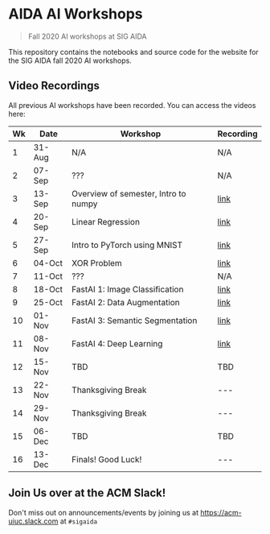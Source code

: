 # AIDA AI Workshops
> Fall 2020 AI workshops at SIG AIDA


This repository contains the notebooks and source code for the website for the SIG AIDA fall 2020 AI workshops.

## Video Recordings

All previous AI workshops have been recorded. You can access the videos here:


| Wk | Date   | Workshop | Recording |
 |----|--------|----------|-----------|
 | 1  | 31-Aug | N/A | N/A |
 | 2  | 07-Sep | ??? | N/A |
 | 3  | 13-Sep | Overview of semester, Intro to numpy | [link](https://illinois.zoom.us/rec/play/ufjbhwqehGt959lRGGTuShVcjeeXLwu1o-aMypOvxLKRh28tVoaUC5IlTF-Tzdt_Fa9ReXWu3h4dRWyV.3R1TaLl7sBzHcDfN) |
 | 4  | 20-Sep | Linear Regression | [link](https://illinois.zoom.us/rec/play/UCTYCtiGDqv6GhhLpuzRQBcFp2jjpe0yreCui4bvQU0FKBoolPNClnql_dbs_o2GTtMwwfhsON3HvJpg.WoLN_c8L9vTprmAd) |
 | 5  | 27-Sep | Intro to PyTorch using MNIST | [link](https://illinois.zoom.us/rec/play/1D01EJpBaERRSqJBYg2geGGeAn9hh9BD5Gy2wE5R7S8AEelUPN3yX_MeixIQBp0iz73P_6LwspxVXpBm.PklLs-dsZBWRc8Sv) |
 | 6  | 04-Oct | XOR Problem | [link](https://illinois.zoom.us/rec/play/gNJRM-DMRxQCayBD5XFciTqRECbbufK_J67UEntu7SjeF0X-XyL_4jNUK6exxspizUtNaDavDwxp-Bp1.ZMM-TLnBQ_mOe76U) |
 | 7  | 11-Oct | ??? | N/A |
 | 8  | 18-Oct | FastAI 1: Image Classification | [link](https://illinois.zoom.us/rec/play/GuXBcAf2h8hVTzHNKu8HoawkJJ1YpuBKGzdVb-ymkcJtjQP9sP0whb0KOi7-kmYMuoRnAtJLlB0B0IcX.Mxk4Zfg5fSGVIdiQ) |
 | 9  | 25-Oct | FastAI 2: Data Augmentation | [link](https://illinois.zoom.us/rec/play/sj5iMK6grGq0pwPtTO2XkoFHpyrtkXsvkiPT28fQvFi49lO9O6LUXgfzmHyBrpU4XU1_iHlOa8Jqet3N.TrsELXMEPrJGcRL2) |
 | 10 | 01-Nov | FastAI 3: Semantic Segmentation | [link](https://illinois.zoom.us/rec/play/4NmR_NXa1DSU_xE4F7T-GHxfdo8ZbSh95AZLkG21SozLqL_sqvl8tjL05YHBO7cGmztYznL-6sTMH__1.s4_tFqtZtq9M_MNa) |
 | 11 | 08-Nov | FastAI 4: Deep Learning | [link](https://illinois.zoom.us/rec/play/RAwtidPlYZSEo8OsQ9JLgojRlhB7e9Qy5QTBEXOvWzfq-OZ5NDPvt8IBMJTIT2n2uJguJa3qj_CVGbf8.d0-27f38-Vo5Bjfi) |
 | 12 | 15-Nov | TBD | TBD |
 | 13 | 22-Nov | Thanksgiving Break | --- |
 | 14 | 29-Nov | Thanksgiving Break | --- |
 | 15 | 06-Dec | TBD | TBD |
 | 16 | 13-Dec | Finals! Good Luck! | --- |

## Join Us over at the ACM Slack!

Don't miss out on announcements/events by joining us at https://acm-uiuc.slack.com at `#sigaida`
